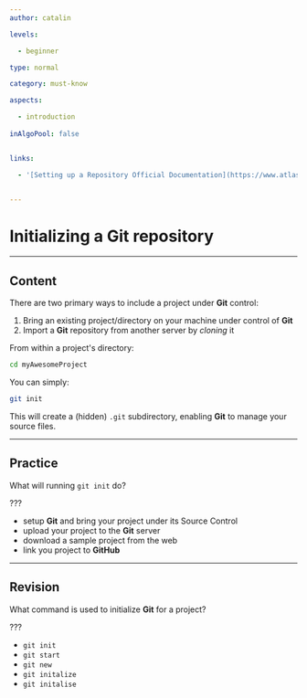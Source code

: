 ```yaml
---
author: catalin

levels:

  - beginner

type: normal

category: must-know

aspects:

  - introduction
  
inAlgoPool: false


links:

  - '[Setting up a Repository Official Documentation](https://www.atlassian.com/git/tutorials/setting-up-a-repository/){website}'


---
```


# Initializing a Git repository

---
## Content

There are two primary ways to include a project under **Git** control:
1. Bring an existing project/directory on your machine under control of **Git**
2. Import a **Git** repository from another server by *cloning* it


 From within a project's directory:
```bash
cd myAwesomeProject
```

You can simply:
```bash
git init 
```

This will create a (hidden) `.git` subdirectory, enabling **Git** to manage your source files.

---
## Practice

What will running `git init` do?

???


* setup **Git** and bring your project under its Source Control
* upload your project to the **Git** server
* download a sample project from the web
* link you project to **GitHub**

---
## Revision

What command is used to initialize **Git** for a project?

???


* `git init`
* `git start`
* `git new`
* `git initalize`
* `git initalise`

 
